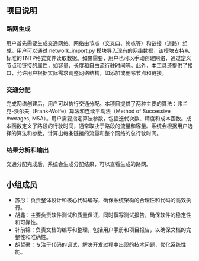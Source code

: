 ## 项目说明

### 路网生成

用户首先需要生成交通网络。网络由节点（交叉口、终点等）和链接（道路）组成。用户可以通过 network_import.py 模块导入现有的网络数据，该模块支持从标准的TNTP格式文件读取数据。如果需要，用户也可以手动创建网络，通过定义节点和链接的属性，如容量、长度和自由流行驶时间等。此外，本工具还提供了接口，允许用户根据实际需求调整网络结构，如添加或删除节点和链接。

### 交通分配

完成网络创建后，用户可以执行交通分配。本项目提供了两种主要的算法：弗兰克-沃尔夫（Frank-Wolfe）算法和连续平均法（Method of Successive Averages, MSA）。用户需要指定算法参数，包括迭代次数、精度和成本函数。成本函数定义了路段的行驶时间，通常取决于路段的流量和容量。系统会根据用户选择的算法和参数，计算出每条链接的流量和整个网络的总行驶时间。

### 结果分析和输出

交通分配完成后，系统会生成分配结果，可以查看生成的路网。

## 小组成员

- 苏彤：负责整体设计和核心代码编写，确保系统架构的合理性和代码的高效执行。
- 胡鑫：主要负责软件测试和质量保证，同时撰写测试报告，确保软件的稳定性和可靠性。
- 补前锦：负责文档的编写和整理，包括用户手册和项目报告，以确保文档的完整性和准确性。
- 胡哲豪：专注于代码的调试，解决开发过程中出现的技术问题，优化系统性能。